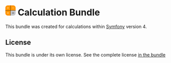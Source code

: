 ![Logo](public/images/icons/icon-032x032.png) Calculation Bundle
=======

This bundle was created for calculations within [Symfony](https://symfony.com/?target=_blank) version 4.

License
-------
This bundle is under its own license. See the complete license [in the bundle](LICENSE.md)
